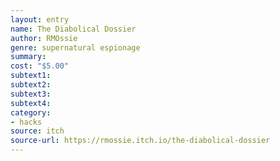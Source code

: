 ```yaml
---
layout: entry 
name: The Diabolical Dossier
author: RMOssie
genre: supernatural espionage
summary: 
cost: "$5.00"
subtext1: 
subtext2: 
subtext3: 
subtext4: 
category:
- hacks
source: itch
source-url: https://rmossie.itch.io/the-diabolical-dossier
---
```

